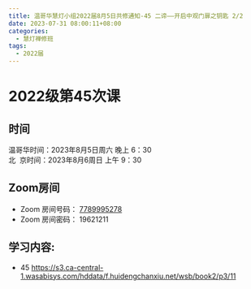 ```yaml
---
title: 温哥华慧灯小组2022届8月5日共修通知-45 二谛——开启中观门扉之钥匙 2/2
date: 2023-07-31 08:00:11+08:00
categories:
  - 慧灯禅修班
tags:
  - 2022届
---
```

# 2022级第45次课

## 时间

温哥华时间：2023年8月5日周六 晚上 6：30\
北  京时间：2023年8月6周日 上午 9：30

## Zoom房间

* Zoom 房间号码： [7789995278](https://us02web.zoom.us/j/7789995278?pwd=VjZmbWJFY2k2K0E5RVB2cTNIQmhqUT09)
* Zoom 房间密码： 19621211

## 学习内容:

* 45 <https://s3.ca-central-1.wasabisys.com/hddata/f.huidengchanxiu.net/wsb/book2/p3/11>